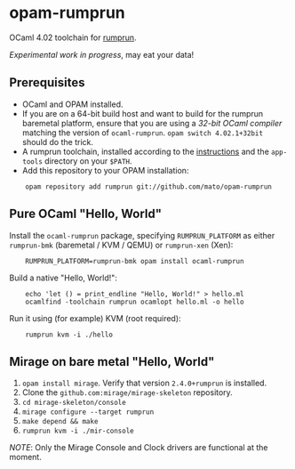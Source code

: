 # opam-rumprun

OCaml 4.02 toolchain for [rumprun](http://repo.rumpkernel.org/rumprun).

*Experimental work in progress*, may eat your data!

## Prerequisites

* OCaml and OPAM installed.
* If you are on a 64-bit build host and want to build for the rumprun baremetal
  platform, ensure that you are using a _32-bit OCaml compiler_ matching the
  version of `ocaml-rumprun`. `opam switch 4.02.1+32bit` should do the trick.
* A rumprun toolchain, installed according to the
  [instructions](http://wiki.rumpkernel.org/Repo%3A-rumprun) and the
  `app-tools` directory on your `$PATH`.
* Add this repository to your OPAM installation:
````
    opam repository add rumprun git://github.com/mato/opam-rumprun
````

## Pure OCaml "Hello, World"

Install the `ocaml-rumprun` package, specifying `RUMPRUN_PLATFORM` as either `rumprun-bmk` (baremetal / KVM / QEMU) or `rumprun-xen` (Xen):
````
    RUMPRUN_PLATFORM=rumprun-bmk opam install ocaml-rumprun
````
Build a native "Hello, World!":
````
    echo 'let () = print_endline "Hello, World!" > hello.ml
    ocamlfind -toolchain rumprun ocamlopt hello.ml -o hello
````
Run it using (for example) KVM (root required):
````
    rumprun kvm -i ./hello
````

## Mirage on bare metal "Hello, World"

1. `opam install mirage`. Verify that version `2.4.0+rumprun` is installed.
2. Clone the `github.com:mirage/mirage-skeleton` repository.
3. `cd mirage-skeleton/console`
4. `mirage configure --target rumprun`
5. `make depend && make`
6. `rumprun kvm -i ./mir-console`

*NOTE*: Only the Mirage Console and Clock drivers are functional at the moment.

